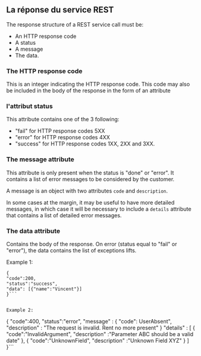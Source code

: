 ## La réponse du service REST
The response structure of a REST service call must be:
- An HTTP response code 
- A status 
- A message 
- The data.

### The HTTP response code
This is an integer indicating the HTTP response code. This code may also be included in the body of the response in the form of an attribute

### l'attribut status
This attribute contains one of the 3 following: 
- "fail" for HTTP response codes 5XX
- "error" for HTTP response codes 4XX 
- "success" for HTTP response codes 1XX, 2XX and 3XX.

### The message attribute
This attribute is only present when the status is "done" or "error". It contains a list of error messages to be considered by the customer.

A message is an object with two attributes ```code``` and ```description```.

In some cases at the margin, it may be useful to have more detailed messages, in which case it will be necessary to include a ```details``` attribute that contains a list of detailed error messages.


### The data attribute
Contains the body of the response. On error (status equal to "fail" or "error"), the data contains the list of exceptions lifts.

Example 1:
```
{
"code":200,
"status":"success",
"data": [{"name":"Vincent"}]
}```


Example 2:
```
{
"code":400,
"status":"error",
"message" : 
    {
        "code": UserAbsent",
        "description" : "The request is invalid. Rent no more present"
    }
"details" : 
    [
        { 
            "code":"InvalidArgument", 
            "description" :"Parameter ABC should be a valid date"
        }, 
        { 
            "code":"UnknownField", 
            "description" :"Unknown Field XYZ"
        }
    ]
}```

